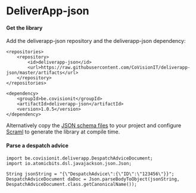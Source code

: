 # DeliverApp-json

#### Get the library
Add the deliverapp-json repository and the deliverapp-json dependency:

    <repositories>
        <repository>
            <id>deliverapp-json</id>
            <url>https://raw.githubusercontent.com/CoVisionIT/deliverapp-json/master/artifacts</url>
        </repository>
    </repositories>

    <dependency>
        <groupId>be.covisionit</groupId>
        <artifactId>deliverapp-json</artifactId>
        <version>1.0.5</version>
    </dependency>

Alternatively copy the [JSON schema files](https://github.com/CoVisionIT/deliverapp-json/tree/master/src/main/resources/model) 
to your project and configure [Scraml](https://github.com/atomicbits/scraml) to generate the library at compile time.

#### Parse a despatch advice


    import be.covisionit.deliverapp.DespatchAdviceDocument;
    import io.atomicbits.dsl.javajackson.json.Json;

    String jsonString = "{\"DespatchAdvice\":{\"ID\":\"123456\"}}";
    DespatchAdviceDocument daDoc = Json.parseBodyToObject(jsonString, DespatchAdviceDocument.class.getCanonicalName());
